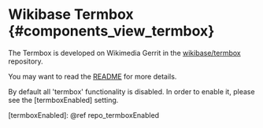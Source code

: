 # Wikibase Termbox {#components_view_termbox}

The Termbox is developed on Wikimedia Gerrit in the [wikibase/termbox] repository.

You may want to read the [README] for more details.

By default all 'termbox' functionality is disabled.
In order to enable it, please see the [termboxEnabled] setting.

[README]: https://gerrit.wikimedia.org/r/plugins/gitiles/wikibase/termbox/+/master/README.md
[Wikimedia Gerrit]: https://gerrit.wikimedia.org
[wikibase/termbox]: https://gerrit.wikimedia.org/r/plugins/gitiles/wikibase/termbox/
[termboxEnabled]: @ref repo_termboxEnabled
